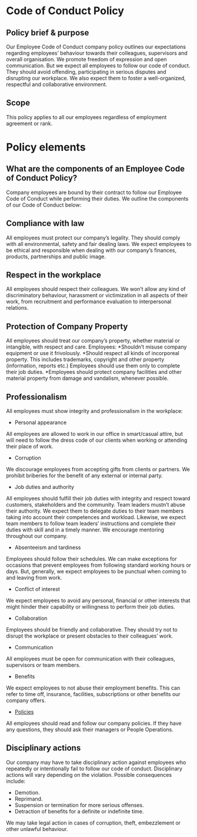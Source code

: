 # Code of Conduct Policy
## Policy brief & purpose

Our Employee Code of Conduct company policy outlines our expectations regarding employees’ behaviour towards their colleagues, supervisors and overall organisation. 
We promote freedom of expression and open communication. But we expect all employees to follow our code of conduct. They should avoid offending, participating in serious disputes and disrupting our workplace. We also expect them to foster a well-organized, respectful and collaborative environment.

## Scope
This policy applies to all our employees regardless of employment agreement or rank. 

# Policy elements
## What are the components of an Employee Code of Conduct Policy?
Company employees are bound by their contract to follow our Employee Code of Conduct while performing their duties. We outline the components of our Code of Conduct below:

## Compliance with law
All employees must protect our company’s legality. They should comply with all environmental, safety and fair dealing laws. We expect employees to be ethical and responsible when dealing with our company’s finances, products, partnerships and public image.

## Respect in the workplace
All employees should respect their colleagues. We won’t allow any kind of discriminatory behaviour, harassment or victimization in all aspects of their work, from recruitment and performance evaluation to interpersonal relations.

## Protection of Company Property
All employees should treat our company’s property, whether material or intangible, with respect and care. 
Employees:
*Shouldn’t misuse company equipment or use it frivolously.
*Should respect all kinds of incorporeal property. This includes trademarks, copyright and other property (information, reports etc.) Employees should use them only to complete their job duties.
*Employees should protect company facilities and other material property from damage and vandalism, whenever possible.

## Professionalism
All employees must show integrity and professionalism in the workplace:
  * Personal appearance
  
All employees are allowed to work in our office in smart/casual attire, but will need to follow the dress code of our clients when working or attending their place of work.

  * Corruption
  
We discourage employees from accepting gifts from clients or partners. We prohibit briberies for the benefit of any external or internal party.

  * Job duties and authority
  
All employees should fulfill their job duties with integrity and respect toward customers, stakeholders and the community. Team leaders mustn’t abuse their authority. We expect them to delegate duties to their team members taking into account their competences and workload. Likewise, we expect team members to follow team leaders’ instructions and complete their duties with skill and in a timely manner.
We encourage mentoring throughout our company. 

  * Absenteeism and tardiness
  
Employees should follow their schedules. We can make exceptions for occasions that prevent employees from following standard working hours or days. But, generally, we expect employees to be punctual when coming to and leaving from work.
  
  * Conflict of interest
  
We expect employees to avoid any personal, financial or other interests that might hinder their capability or willingness to perform their job duties.

* Collaboration
  
Employees should be friendly and collaborative. They should try not to disrupt the workplace or present obstacles to their colleagues’ work.

  * Communication
  
All employees must be open for communication with their colleagues, supervisors or team members.

  * Benefits
  
We expect employees to not abuse their employment benefits. This can refer to time off, insurance, facilities, subscriptions or other benefits our company offers.

  * [Policies](policies.infinityworks.com)
  
All employees should read and follow our company policies. If they have any questions, they should ask their managers or People Operations.

## Disciplinary actions
Our company may have to take disciplinary action against employees who repeatedly or intentionally fail to follow our code of conduct. Disciplinary actions will vary depending on the violation. 
Possible consequences include:
* Demotion.
* Reprimand.
* Suspension or termination for more serious offenses.
* Detraction of benefits for a definite or indefinite time.

We may take legal action in cases of corruption, theft, embezzlement or other unlawful behaviour.
 
